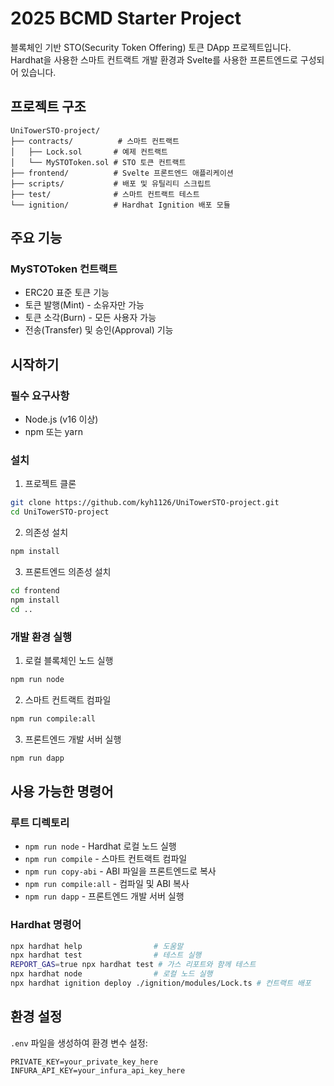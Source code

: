 # 2025 BCMD Starter Project

블록체인 기반 STO(Security Token Offering) 토큰 DApp 프로젝트입니다. Hardhat을 사용한 스마트 컨트랙트 개발 환경과 Svelte를 사용한 프론트엔드로 구성되어 있습니다.

## 프로젝트 구조

```
UniTowerSTO-project/
├── contracts/          # 스마트 컨트랙트
│   ├── Lock.sol       # 예제 컨트랙트
│   └── MySTOToken.sol # STO 토큰 컨트랙트
├── frontend/          # Svelte 프론트엔드 애플리케이션
├── scripts/           # 배포 및 유틸리티 스크립트
├── test/              # 스마트 컨트랙트 테스트
└── ignition/          # Hardhat Ignition 배포 모듈
```

## 주요 기능

### MySTOToken 컨트랙트
- ERC20 표준 토큰 기능
- 토큰 발행(Mint) - 소유자만 가능
- 토큰 소각(Burn) - 모든 사용자 가능
- 전송(Transfer) 및 승인(Approval) 기능

## 시작하기

### 필수 요구사항
- Node.js (v16 이상)
- npm 또는 yarn

### 설치

1. 프로젝트 클론
```bash
git clone https://github.com/kyh1126/UniTowerSTO-project.git
cd UniTowerSTO-project
```

2. 의존성 설치
```bash
npm install
```

3. 프론트엔드 의존성 설치
```bash
cd frontend
npm install
cd ..
```

### 개발 환경 실행

1. 로컬 블록체인 노드 실행
```bash
npm run node
```

2. 스마트 컨트랙트 컴파일
```bash
npm run compile:all
```

3. 프론트엔드 개발 서버 실행
```bash
npm run dapp
```

## 사용 가능한 명령어

### 루트 디렉토리
- `npm run node` - Hardhat 로컬 노드 실행
- `npm run compile` - 스마트 컨트랙트 컴파일
- `npm run copy-abi` - ABI 파일을 프론트엔드로 복사
- `npm run compile:all` - 컴파일 및 ABI 복사
- `npm run dapp` - 프론트엔드 개발 서버 실행

### Hardhat 명령어
```bash
npx hardhat help                # 도움말
npx hardhat test                # 테스트 실행
REPORT_GAS=true npx hardhat test # 가스 리포트와 함께 테스트
npx hardhat node                # 로컬 노드 실행
npx hardhat ignition deploy ./ignition/modules/Lock.ts # 컨트랙트 배포
```

## 환경 설정

`.env` 파일을 생성하여 환경 변수 설정:
```
PRIVATE_KEY=your_private_key_here
INFURA_API_KEY=your_infura_api_key_here
```
